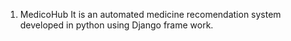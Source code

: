 1. MedicoHub
   It is an automated medicine recomendation system developed in python using Django frame work.
